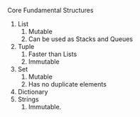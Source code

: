 Core Fundamental Structures
1. List
   1. Mutable
   2. Can be used as Stacks and Queues
2. Tuple
   1. Faster than Lists
   2. Immutable
3. Set
   1. Mutable
   2. Has no duplicate elements
4. Dictionary
5. Strings
   1. Immutable.


